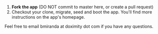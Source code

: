 1. **Fork the app** (DO NOT commit to master here, or create a pull request)
2. Checkout your clone, migrate, seed and boot the app. You'll find more instructions on the app's homepage.


Feel free to email bmiranda at doximity dot com if you have any questions.
